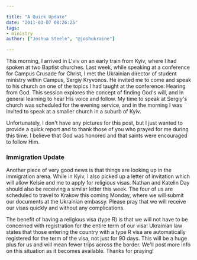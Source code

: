 ```yaml
---

title: "A Quick Update"
date: "2011-03-07 08:26:25"
tags:
- ministry
author: ["Joshua Steele", "@joshukraine"]

---
```


This morning, I arrived in L'viv on an early train from Kyiv, where I had spoken at two Baptist churches. Last week, while speaking at a conference for Campus Crusade for Christ, I met the Ukrainian director of student ministry within Campus, Sergiy Kryvonos. He invited me to come and speak to his church on one of the topics I had taught at the conference: Hearing from God. This session explores the concept of finding God's will, and in general learning to hear His voice and follow. My time to speak at Sergiy's church was scheduled for the evening service, and in the morning I was invited to speak at a smaller church in a suburb of Kyiv.

Unfortunately, I don't have any pictures for this post, but I just wanted to provide a quick report and to thank those of you who prayed for me during this time. I believe that God was honored and that saints were encouraged to follow Him.

### Immigration Update

Another piece of very good news is that things are looking up in the immigration arena. While in Kyiv, I also picked up a letter of invitation which will allow Kelsie and me to apply for religious visas. Nathan and Katelin Day should also be receiving a similar letter this week. The four of us are scheduled to travel to Krakow this coming Monday, where we will submit our documents at the Ukrainian embassy. Please pray that we will receive our visas quickly and without any complications.

The benefit of having a religious visa (type R) is that we will not have to be concerned with registration for the entire term of our visa! Ukrainian law states that those entering the country with a type R visa are automatically registered for the term of the visa, not just for 90 days. This will be a huge plus for us and will mean fewer trips across the border. We'll post more info on this situation as it becomes available. Thanks for praying!
